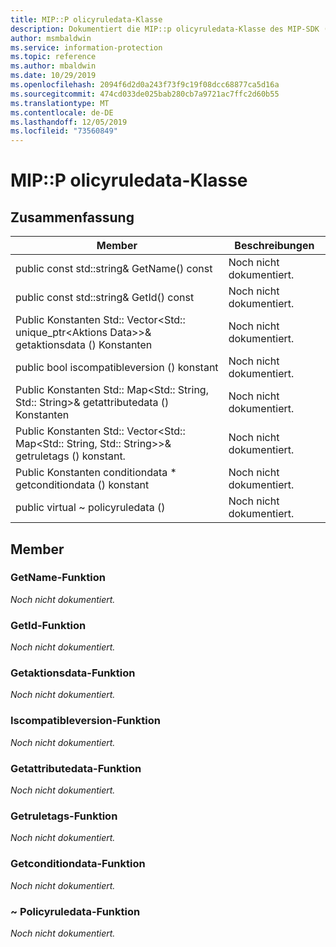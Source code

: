 ```yaml
---
title: MIP::P olicyruledata-Klasse
description: Dokumentiert die MIP::p olicyruledata-Klasse des MIP-SDK (Microsoft Information Protection).
author: msmbaldwin
ms.service: information-protection
ms.topic: reference
ms.author: mbaldwin
ms.date: 10/29/2019
ms.openlocfilehash: 2094f6d2d0a243f73f9c19f08dcc68877ca5d16a
ms.sourcegitcommit: 474cd033de025bab280cb7a9721ac7ffc2d60b55
ms.translationtype: MT
ms.contentlocale: de-DE
ms.lasthandoff: 12/05/2019
ms.locfileid: "73560849"
---
```

# <a name="class-mippolicyruledata"></a>MIP::P olicyruledata-Klasse 
  
## <a name="summary"></a>Zusammenfassung
 Member                        | Beschreibungen                                
--------------------------------|---------------------------------------------
public const std::string& GetName() const  | Noch nicht dokumentiert.
public const std::string& GetId() const  | Noch nicht dokumentiert.
Public Konstanten Std:: Vector\<Std:: unique_ptr\<Aktions Data\>\>& getaktionsdata () Konstanten  | Noch nicht dokumentiert.
public bool iscompatibleversion () konstant  | Noch nicht dokumentiert.
Public Konstanten Std:: Map\<Std:: String, Std:: String\>& getattributedata () Konstanten  | Noch nicht dokumentiert.
Public Konstanten Std:: Vector\<Std:: Map\<Std:: String, Std:: String\>\>& getruletags () konstant.  | Noch nicht dokumentiert.
Public Konstanten conditiondata * getconditiondata () konstant  | Noch nicht dokumentiert.
public virtual ~ policyruledata ()  | Noch nicht dokumentiert.
  
## <a name="members"></a>Member
  
### <a name="getname-function"></a>GetName-Funktion
_Noch nicht dokumentiert._

  
### <a name="getid-function"></a>GetId-Funktion
_Noch nicht dokumentiert._

  
### <a name="getactionsdata-function"></a>Getaktionsdata-Funktion
_Noch nicht dokumentiert._

  
### <a name="iscompatibleversion-function"></a>Iscompatibleversion-Funktion
_Noch nicht dokumentiert._

  
### <a name="getattributedata-function"></a>Getattributedata-Funktion
_Noch nicht dokumentiert._

  
### <a name="getruletags-function"></a>Getruletags-Funktion
_Noch nicht dokumentiert._

  
### <a name="getconditiondata-function"></a>Getconditiondata-Funktion
_Noch nicht dokumentiert._

  
### <a name="policyruledata-function"></a>~ Policyruledata-Funktion
_Noch nicht dokumentiert._
